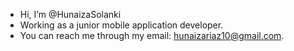 - Hi, I’m @HunaizaSolanki
- Working as a junior mobile application developer.
- You can reach me through my email: hunaizariaz10@gmail.com.

<!---
HunaizaSolanki/HunaizaSolanki is a ✨ special ✨ repository because its `README.md` (this file) appears on your GitHub profile.
You can click the Preview link to take a look at your changes.
--->
